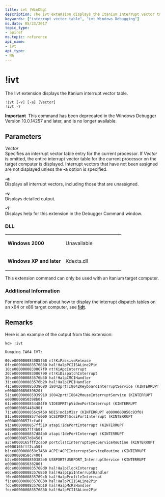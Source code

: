 ```yaml
---
title: ivt (WinDbg)
description: The ivt extension displays the Itanium interrupt vector table.
keywords: ["interrupt vector table", "ivt Windows Debugging"]
ms.date: 05/23/2017
topic_type:
- apiref
ms.topic: reference
api_name:
- ivt
api_type:
- NA
---
```


# !ivt


The !ivt extension displays the Itanium interrupt vector table.

```dbgcmd
!ivt [-v] [-a] [Vector] 
!ivt -? 
```

**Important**  This command has been deprecated in the Windows Debugger Version 10.0.14257 and later, and is no longer available.

 

## <span id="Parameters"></span><span id="parameters"></span><span id="PARAMETERS"></span>Parameters


<span id="_______Vector______"></span><span id="_______vector______"></span><span id="_______VECTOR______"></span> *Vector*   
Specifies an interrupt vector table entry for the current processor. If *Vector* is omitted, the entire interrupt vector table for the current processor on the target computer is displayed. Interrupt vectors that have not been assigned are not displayed unless the **-a** option is specified.

<span id="_______-a______"></span><span id="_______-A______"></span> **-a**   
Displays all interrupt vectors, including those that are unassigned.

<span id="_______-v______"></span><span id="_______-V______"></span> **-v**   
Displays detailed output.

<span id="_______-_______"></span> **-?**   
Displays help for this extension in the Debugger Command window.

### <span id="DLL"></span><span id="dll"></span>DLL

<table>
<colgroup>
<col width="50%" />
<col width="50%" />
</colgroup>
<tbody>
<tr class="odd">
<td align="left"><p><strong>Windows 2000</strong></p></td>
<td align="left"><p>Unavailable</p></td>
</tr>
<tr class="even">
<td align="left"><p><strong>Windows XP and later</strong></p></td>
<td align="left"><p>Kdexts.dll</p></td>
</tr>
</tbody>
</table>

 

This extension command can only be used with an Itanium target computer.

### <span id="Additional_Information"></span><span id="additional_information"></span><span id="ADDITIONAL_INFORMATION"></span>Additional Information

For more information about how to display the interrupt dispatch tables on an x64 or x86 target computer, see [**!idt**](-idt.md).

## Remarks

Here is an example of the output from this extension:

```dbgcmd
kd> !ivt

Dumping IA64 IVT:

00:e000000083005f60 nt!KiPassiveRelease
0f:e000000083576830 hal!HalpPCIISALine2Pin
10:e0000000830067f0 nt!KiApcInterrupt
20:e000000083006790 nt!KiDispatchInterrupt
30:e000000083576b30 hal!HalpCMCIHandler
31:e000000083576b20 hal!HalpCPEIHandler
41:e000000085039680 i8042prt!I8042KeyboardInterruptService (KINTERRUPT e000000085039620)
51:e000000085039910 i8042prt!I8042MouseInterruptService (KINTERRUPT e0000000850398b0)
61:e0000000854484f0 VIDEOPRT!pVideoPortInterrupt (KINTERRUPT e000000085448490)
71:e0000000856c9450 NDIS!ndisMIsr (KINTERRUPT e0000000856c93f0)
81:e0000000857fd000 SCSIPORT!ScsiPortInterrupt (KINTERRUPT e0000000857fcfa0)
91:e0000000857ff510 atapi!IdePortInterrupt (KINTERRUPT e0000000857ff4b0)
a1:e0000000857d84b0 atapi!IdePortInterrupt (KINTERRUPT e0000000857d8450)
a2:e0000165fff2cab0 portcls!CInterruptSyncServiceRoutine (KINTERRUPT e0000165fff2ca50)
b1:e0000000858c7460 ACPI!ACPIInterruptServiceRoutine (KINTERRUPT e0000000858c7400)
b2:e0000000850382e0 USBPORT!USBPORT_InterruptService (KINTERRUPT e000000085038280)
d0:e0000000835768d0 hal!HalpClockInterrupt
e0:e000000083576850 hal!HalpIpiInterruptHandler
f0:e0000000835769c0 hal!HalpProfileInterrupt
f1:e000000083576830 hal!HalpPCIISALine2Pin
fd:e000000083576b10 hal!HalpMcRzHandler
fe:e000000083576830 hal!HalpPCIISALine2Pin
```

 

 





